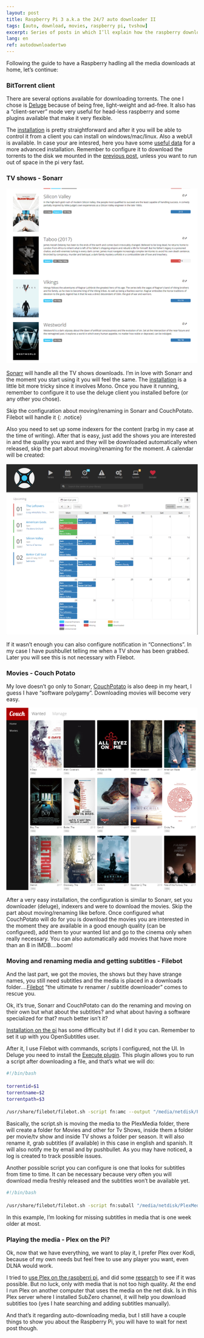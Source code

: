```yaml
---
layout: post
title: Raspberry Pi 3 a.k.a the 24/7 auto downloader II
tags: [auto, download, movies, raspberry pi, tvshow]
excerpt: Series of posts in which I’ll explain how the raspberry downloads automatically all my tv shows and movies, also the subtitle and the media in an unattended ...
lang: en
ref: autodownloadertwo
---
```


Following the guide to have a Raspberry hadling all the media downloads at home, let’s continue:

### BitTorrent client

There are several options available for downloading torrents. The one I chose is [Deluge](http://deluge-torrent.org/) because of being free, light-weight and ad-free. It also has a “client-server” mode very useful for head-less raspberry and some plugins available that make it very flexible.

The [installation](https://tektab.com/2015/11/10/running-a-always-on-torrent-box-with-raspberry-pi-deluge-on-raspbian/) is pretty straightforward and after it you will be able to control it from a client you can install on windows/mac/linux. Also a webUI is available. In case your are intesred, here you have some [useful data](http://dev.deluge-torrent.org/wiki/UserGuide/Service/systemd) for a more advanced installation. Remember to configure it to download the torrents to the disk we mounted in the [previous post](http://juan.pallares.me/Raspbery-pi-aka-the-247-auto-downloader/), unless you want to run out of space in the pi very fast.

### TV shows - Sonarr

![Sonarr](../images/sonarr1.PNG "Sonarr")

[Sonarr](https://sonarr.tv/) will handle all the TV shows downloads. I’m in love with Sonarr and the moment you start using it you will feel the same. The [installation](https://www.htpcguides.com/install-sonarr-raspberry-pi-mono-310/) is a little bit more tricky since it involves Mono. Once you have it running, remember to configure it to use the deluge client you installed before (or any other you chose).

Skip the configuration about moving/renaming in Sonarr and CouchPotato. Filebot will handle it
{: .notice}

Also you need to set up some indexers for the content (rarbg in my case at the time of writing). After that is easy, just add the shows you are interested in and the quality you want and they will be downloaded automatically when released, skip the part about moving/renaming for the moment. A calendar will be created:

![Sonarr calendar](../images/sonarr2.PNG "Sonarr calendar")

If it wasn’t enough you can also configure notification in “Connections”. In my case I have pushbullet telling me when a TV show has been grabbed. Later you will see this is not necessary with Filebot.

### Movies - Couch Potato

My love doesn’t go only to Sonarr, [CouchPotato](https://couchpota.to/) is also deep in my heart, I guess I have “software polygamy”. Downloading movies will become very easy.

![Couch Potato](../images/couchpotato.PNG "Couch Potato")

After a very easy installation, the configuration is similar to Sonarr, set you downloader (deluge), indexers and were to download the movies. Skip the part about moving/renaming like before. Once configured what CouchPotato will do for you is download the movies you are interested in the moment they are available in a good enough quality (can be configured), add them to your wanted list and go to the cinema only when really necessary. You can also automatically add movies that have more than an 8 in IMDB….boom!

### Moving and renaming media and getting subtitles - Filebot

And the last part, we got the movies, the shows but they have strange names, you still need subtitles and the media is placed in a downloads folder….[Filebot](http://www.filebot.net/) “the ultimate tv renamer / subtitle downloader” comes to rescue you.

Ok, it’s true, Sonarr and CouchPotato can do the renaming and moving on their own but what about the subtitles? and what about having a software specialized for that? much better isn’t it?

[Installation on the pi](https://www.filebot.net/forums/viewtopic.php?t=3974) has some difficulty but if I did it you can. Remember to set it up with you OpenSubtitles user.

After it, I use Filebot with commands, scripts I configured, not the UI. In Deluge you need to install the [Execute plugin](https://www.filebot.net/forums/viewtopic.php?t=3974). This plugin allows you to run a script after downloading a file, and that’s what we will do:

```bash
#!/bin/bash

torrentid=$1
torrentname=$2
torrentpath=$3

/usr/share/filebot/filebot.sh -script fn:amc --output "/media/netdisk/PlexMedia" --log-file /home/pi/amc.log --action move --conflict override -non-strict --def subtitles=en,es artwork=y clean=y reportError=y gmail=esbroma:XXXXXXXXXXX pushbullet=XXXXXXXXXXXX "ut_dir=$torrentpath/$torrentname" "ut_kind=multi" "ut_title=$torrentname"
```
Basically, the script.sh is moving the media to the PlexMedia folder, there will create a folder for Movies and other for Tv Shows, inside them a folder per movie/tv show and inside TV shows a folder per season. It will also rename it, grab subtitles (if available) in this case in english and spanish. It will also notify me by email and by pushbullet. As you may have noticed, a log is created to track possible issues.

Another possible script you can configure is one that looks for subtitles from time to time. It can be necessary because very often you will download media freshly released and the subtitles won’t be available yet.

```bash
#!/bin/bash

/usr/share/filebot/filebot.sh -script fn:suball "/media/netdisk/PlexMedia" --log-file /home/pi/subtitle.log -non-strict --def maxAgeDays=7 subtitles=en,es ignoreTextLanguage=en,es reportError=y pushbullet=XXXXXXXXXXXX
```
In this example, I’m looking for missing subtitles in media that is one week older at most.

### Playing the media - Plex on the Pi?
Ok, now that we have everything, we want to play it, I prefer Plex over Kodi, because of my own needs but feel free to use any player you want, even DLNA would work.

I tried to [use Plex on the raspberri pi](https://raspberrypi.stackexchange.com/questions/50031/raspberry-pi-3-as-plex-media-server-local-without-transcoding), and did some [research](https://www.raspberrypi.org/forums/viewtopic.php?f=35&t=151924&p=999730#p999730) to see if it was possible. But no luck, only with media that is not too high quality. At the end I run Plex on another computer that uses the media on the net disk. Is in this Plex server where I installed SubZero channel, it will help you download subtitles too (yes I hate searching and adding subtitles manually).

And that’s it regarding auto-downloading media, but I still have a couple things to show you about the Raspberry Pi, you will have to wait for next post though.
